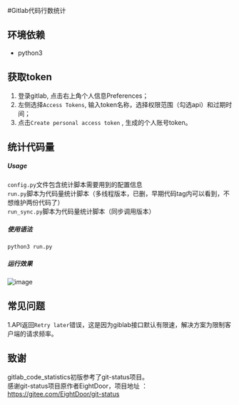 #Gitlab代码行数统计

## 环境依赖
* python3

## 获取token
1. 登录gitlab, 点击右上角个人信息Preferences； 
2. 左侧选择`Access Tokens`, 输入token名称，选择权限范围（勾选api）和过期时间；
3. 点击`Create personal access token` , 生成的个人账号token。

## 统计代码量
##### Usage
`config.py`文件包含统计脚本需要用到的配置信息  
`run.py`脚本为代码量统计脚本（多线程版本，已删，早期代码tag内可以看到，不想维护两份代码了）  
`run_sync.py`脚本为代码量统计脚本（同步调用版本）  
##### 使用语法
```
python3 run.py
```

##### 运行效果
![image](https://user-images.githubusercontent.com/2928791/135256781-564176b5-4892-486b-a2a4-a4be16d43335.png)

## 常见问题
1.API返回`Retry later`错误，这是因为giblab接口默认有限速，解决方案为限制客户端的请求频率。    


## 致谢
gitlab_code_statistics初版参考了git-status项目。  
感谢git-status项目原作者EightDoor，项目地址 ：https://gitee.com/EightDoor/git-status
